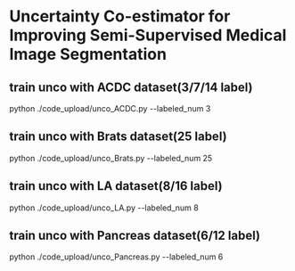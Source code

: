 # Uncertainty Co-estimator for Improving Semi-Supervised Medical Image Segmentation
## train unco with ACDC dataset(3/7/14 label)
python ./code_upload/unco_ACDC.py --labeled_num 3
## train unco with Brats dataset(25 label)
python ./code_upload/unco_Brats.py --labeled_num 25
## train unco with LA dataset(8/16 label)
python ./code_upload/unco_LA.py --labeled_num 8
## train unco with Pancreas dataset(6/12 label)
python ./code_upload/unco_Pancreas.py --labeled_num 6
